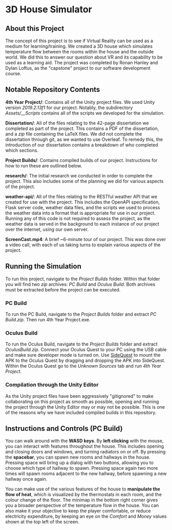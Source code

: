 # 3D House Simulator

## About this Project
The concept of this project is to see if Virtual Reality can be used as a medium for learning/training. We created a 3D house which simulates temperature flow between the rooms within the house and the outside world. We did this to answer our question about VR and its capability to be used as a learning aid. The project was completed by Ronan Hanley and Dylan Loftus, as the "capstone" project to our software development course.

## Notable Repository Contents
**4th Year Project/**: Contains all of the Unity project files. We used Unity version *2019.2.13f1* for our project. Notably, the subdirectory *Assets/\__Scripts* contains all of the scripts we developed for the simulation.

**Dissertation/**: All of the files relating to the 42-page dissertation we completed as part of the project. This contains a PDF of the dissertation, and a *zip* file containing the LaTeX files. We did not complete the dissertation through git, as we wanted to use Overleaf. To remedy this, the introduction of our dissertation contains a breakdown of who completed which sections.

**Project Builds/**: Contains compiled builds of our project. Instructions for how to run these are outlined below.

**research/**: The initial research we conducted in order to complete the project. This also includes some of the planning we did for various aspects of the project.

**weather-api/**: All of the files relating to the RESTful weather API that we created for use with the project. This includes the OpenAPI specification, Flask server code, weather data files, and the scripts we used to process the weather data into a format that is appropriate for use in our project. Running any of this code is not required to assess the project, as the weather data is served in the background to each instance of our project over the internet, using our own server.

**ScreenCast.mp4**: A brief ~6-minute tour of our project. This was done over a video call, with each of us taking turns to explain various aspects of the project. 

## Running the Simulation
To run this project, navigate to the *Project Builds* folder. Within that folder you will find two *zip* archives: *PC Build* and *Oculus Build*. Both archives must be extracted before the project can be executed.

### PC Build
To run the PC Build, navigate to the *Project Builds* folder and extract *PC Build.zip*. Then run 4th Year Project.exe.

### Oculus Build
To run the Oculus Build, navigate to the *Project Builds* folder and extract *OculusBuild.zip*. Connect your Oculus Quest to your PC using the USB cable and make sure developer mode is turned on. Use [SideQuest](https://sidequestvr.com/) to mount the APK to the Oculus Quest by dragging and dropping the APK into SideQuest. Within the Oculus Quest go to the *Unknown Sources* tab and run *4th Year Project*.

### Compilation through the Unity Editor
As the Unity project files have been aggressively "gitignored" to make collaborating on this project as smooth as possible, opening and running the project through the Unity Editor may or may not be possible. This is one of the reasons why we have included compiled builds in this repository.

## Instructions and Controls (PC Build)
You can walk around with the **WASD keys**. By **left clicking** with the mouse, you can interact with features throughout the house. This includes opening and closing doors and windows, and turning radiators on or off. By pressing the **spacebar**, you can spawn new rooms and hallways in the house. Pressing space will bring up a dialog with two buttons, allowing you to choose which type of hallway to spawn. Pressing space again two more times will spawn rooms adjacent to the new hallway, before spawning a new hallway once again.

You can make use of the various features of the house to **manipulate the flow of heat**, which is visualized by the thermostats in each room, and the colour change of the floor. The minimap in the bottom right corner gives you a broader perspective of the temperature flow in the house. You can also make it your objective to keep the player comfortable, or reduce electricity expenditure, by keeping an eye on the *Comfort* and *Money* values shown at the top left of the screen.
